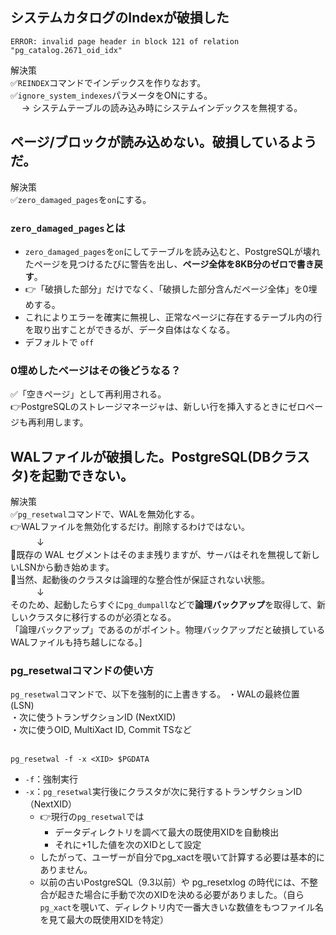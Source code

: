 ## システムカタログのIndexが破損した
```
ERROR: invalid page header in block 121 of relation "pg_catalog.2671_oid_idx"
```
解決策<br>
✅`REINDEX`コマンドでインデックスを作りなおす。<br>
✅`ignore_system_indexes`パラメータをONにする。<br>
　 → システムテーブルの読み込み時にシステムインデックスを無視する。<br>

## ページ/ブロックが読み込めない。破損しているようだ。
解決策<br>
✅`zero_damaged_pages`を`on`にする。<br>

### `zero_damaged_pages`とは
- `zero_damaged_pages`を`on`にしてテーブルを読み込むと、PostgreSQLが壊れたページを見つけるたびに警告を出し、**ページ全体を8KB分のゼロで書き戻す**。
- 👉「破損した部分」だけでなく、「破損した部分含んだページ全体」を0埋めする。
- これによりエラーを確実に無視し、正常なページに存在するテーブル内の行を取り出すことができるが、データ自体はなくなる。
- デフォルトで `off`

### 0埋めしたページはその後どうなる？
✅「空きページ」として再利用される。<br>
👉PostgreSQLのストレージマネージャは、新しい行を挿入するときにゼロページも再利用します。


## WALファイルが破損した。PostgreSQL(DBクラスタ)を起動できない。
解決策<br>
✅`pg_resetwal`コマンドで、WALを無効化する。<br>
👉WALファイルを無効化するだけ。削除するわけではない。<br>
　　　↓<br>
🔴既存の WAL セグメントはそのまま残りますが、サーバはそれを無視して新しいLSNから動き始めます。<br>
🔴当然、起動後のクラスタは論理的な整合性が保証されない状態。<br>
　　　↓<br>
そのため、起動したらすぐに`pg_dumpall`などで**論理バックアップ**を取得して、新しいクラスタに移行するのが必須となる。<br>
「論理バックアップ」であるのがポイント。物理バックアップだと破損しているWALファイルも持ち越しになる。]

### pg_resetwalコマンドの使い方
`pg_resetwal`コマンドで、以下を強制的に上書きする。
・WALの最終位置 (LSN)<br>
・次に使うトランザクションID (NextXID)<br>
・次に使うOID, MultiXact ID, Commit TSなど<br>
<br>
```
pg_resetwal -f -x <XID> $PGDATA
```
- `-f`：強制実行
- `-x`：`pg_resetwal`実行後にクラスタが次に発行するトランザクションID（NextXID）
  - 👉現行の`pg_resetwal`では
    - データディレクトリを調べて最大の既使用XIDを自動検出
    - それに+1した値を次のXIDとして設定
  - したがって、ユーザーが自分でpg_xactを覗いて計算する必要は基本的にありません。
  - 以前の古いPostgreSQL（9.3以前）や pg_resetxlog の時代には、不整合が起きた場合に手動で次のXIDを決める必要がありました。（自ら`pg_xact`を覗いて、ディレクトリ内で一番大きいな数値をもつファイル名を見て最大の既使用XIDを特定）
